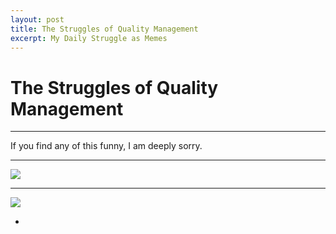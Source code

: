 ```yaml
---
layout: post
title: The Struggles of Quality Management
excerpt: My Daily Struggle as Memes
---
```


# The Struggles of Quality Management
-----

If you find any of this funny, I am deeply sorry. 

-----

<img class="pure-img" src="{{ site.url }}/assets/imadethis.jpg">

-----

<img class="pure-img" src="{{ site.url }}/assets/jira.jpg">


-
